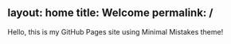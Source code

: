layout: home
title: Welcome
permalink: /
---

Hello, this is my GitHub Pages site using Minimal Mistakes theme!